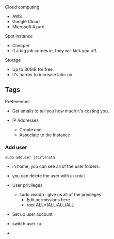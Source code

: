 Cloud computing
- AWS
- Google Cloud
- Microsoft Azure

Spot Instance
- Cheaper
- If a big job comes in, they will kick you off.

Storage 
- Up to 30GiB for free.
- It's harder to increase later on.

Tags
-

Preferences
- Get emails to tell you how much it's costing you.

- IP Addresses
  - Create one
  - Associate to the Instance

### Add user
`sudo adduser jtirtanata`
- in home, you can see all of the user folders.
- you can delete the user with `userdel`
- User privileges
  - sudo visudo : give us all of the privileges
    - Edit permissions here
    - root ALL=(ALL:ALL)ALL

- Set up user account
- switch user `su`
-
